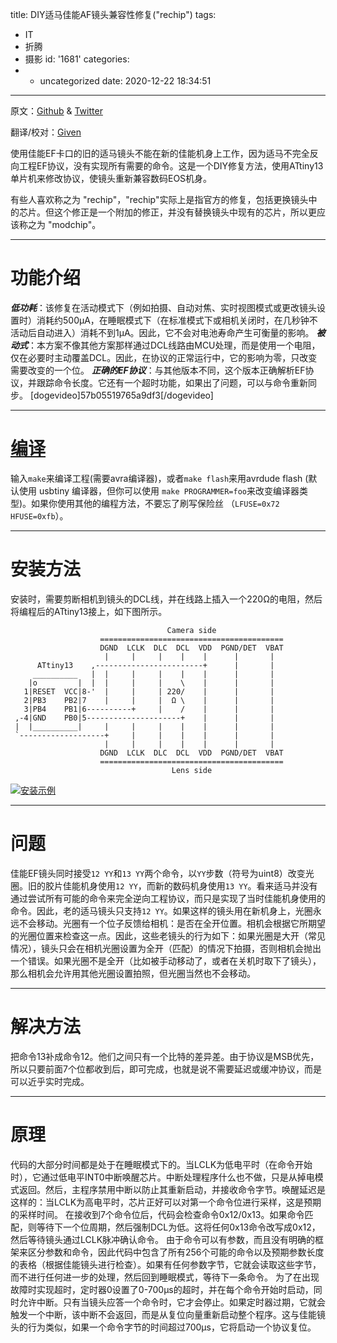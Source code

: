 title: DIY适马佳能AF镜头兼容性修复(\"rechip\")
tags:
  - IT
  - 折腾
  - 摄影
id: '1681'
categories:
  - - uncategorized
date: 2020-12-22 18:34:51
---
原文：[Github](https://github.com/marcan/sigmafix) & [Twitter](https://twitter.com/marcan42/status/1046781328148979712?s=09 "@marcan42")

翻译/校对：[Given](https://2890.ltd/)

使用佳能EF卡口的旧的适马镜头不能在新的佳能机身上工作，因为适马不完全反向工程EF协议，没有实现所有需要的命令。这是一个DIY修复方法，使用ATtiny13单片机来修改协议，使镜头重新兼容数码EOS机身。
<!-- more -->
有些人喜欢称之为 "rechip"，"rechip"实际上是指官方的修复，包括更换镜头中的芯片。但这个修正是一个附加的修正，并没有替换镜头中现有的芯片，所以更应该称之为 "modchip"。

* * *

# 功能介绍

**_低功耗_**：该修复在活动模式下（例如拍摄、自动对焦、实时视图模式或更改镜头设置时）消耗约500µA，在睡眠模式下（在标准模式下或相机关闭时，在几秒钟不活动后自动进入）消耗不到1µA。因此，它不会对电池寿命产生可衡量的影响。 **_被动式_**：本方案不像其他方案那样通过DCL线路由MCU处理，而是使用一个电阻，仅在必要时主动覆盖DCL。因此，在协议的正常运行中，它的影响为零，只改变需要改变的一个位。 **_正确的EF协议_**：与其他版本不同，这个版本正确解析EF协议，并跟踪命令长度。它还有一个超时功能，如果出了问题，可以与命令重新同步。 \[dogevideo\]57b05519765a9df3\[/dogevideo\]

* * *

# [编译](https://github.com/wanghurui/sigmafix/releases/tag/1.0)

输入`make`来编译工程(需要avra编译器)，或者`make flash`来用avrdude flash (默认使用 usbtiny 编译器，但你可以使用 `make PROGRAMMER=foo`来改变编译器类型)。如果你使用其他的编程方法，不要忘了刷写保险丝 （`LFUSE=0x72 HFUSE=0xfb`）。

* * *

# 安装方法

安装时，需要剪断相机到镜头的DCL线，并在线路上插入一个220Ω的电阻，然后将编程后的ATtiny13接上，如下图所示。

```
                                   Camera side
                    =========================================
                    DGND  LCLK  DLC  DCL  VDD  PGND/DET  VBAT
                     |     |     |    |    |      |       |
      ATtiny13    ,------------------------+      |       |
     __________   |  |     |     |    |    |      |       |
    |o         |  |  |     |     |    \    |      |       |
   1|RESET  VCC|8-'  |     |     | 220/    |      |       |
   2|PB3    PB2|7    |     |     |  Ω \    |      |       |
   3|PB4    PB1|6----------+     |    /    |      |       |
 ,-4|GND    PB0|5---------------------+    |      |       |
 |  |__________|     |     |     |    |    |      |       |
 `-------------------+     |     |    |    |      |       |
                     |     |     |    |    |      |       |
                    DGND  LCLK  DLC  DCL  VDD  PGND/DET  VBAT
                    =========================================
                                    Lens side
```

[![安装示例](https://cdn.hyh.ink/imger/2020/12/21/sigmafix_lens_diagram.jpg)](https://cdn.hyh.ink/imger/2020/12/21/sigmafix_lens_diagram.jpg)

* * *

# 问题

佳能EF镜头同时接受`12 YY`和`13 YY`两个命令，以`YY`步数（符号为uint8）改变光圈。旧的胶片佳能机身使用`12 YY`，而新的数码机身使用`13 YY`。看来适马并没有通过尝试所有可能的命令来完全逆向工程协议，而只是实现了当时佳能机身使用的命令。因此，老的适马镜头只支持`12 YY`。如果这样的镜头用在新机身上，光圈永远不会移动。光圈有一个位子反馈给相机：是否在全开位置。相机会根据它所期望的光圈位置来检查这一点。因此，这些老镜头的行为如下：如果光圈是大开（常见情况），镜头只会在相机光圈设置为全开（匹配）的情况下拍摄，否则相机会抛出一个错误。如果光圈不是全开（比如被手动移动了，或者在关机时取下了镜头），那么相机会允许用其他光圈设置拍照，但光圈当然也不会移动。

* * *

# 解决方法

把命令13补成命令12。他们之间只有一个比特的差异差。由于协议是MSB优先，所以只要前面7个位都收到后，即可完成，也就是说不需要延迟或缓冲协议，而是可以近乎实时完成。

* * *

# 原理

代码的大部分时间都是处于在睡眠模式下的。当LCLK为低电平时（在命令开始时），它通过低电平INT0中断唤醒芯片。中断处理程序什么也不做，只是从掉电模式返回。然后，主程序禁用中断以防止其重新启动，并接收命令字节。唤醒延迟是这样的：当LCLK为高电平时，芯片正好可以对第一个命令位进行采样，这是预期的采样时间。 在接收到7个命令位后，代码会检查命令0x12/0x13。如果命令匹配，则等待下一个位周期，然后强制DCL为低。这将任何0x13命令改写成0x12，然后等待镜头通过LCLK脉冲确认命令。 由于命令可以有参数，而且没有明确的框架来区分参数和命令，因此代码中包含了所有256个可能的命令以及预期参数长度的表格（根据佳能镜头进行检查）。如果有任何参数字节，它就会读取这些字节，而不进行任何进一步的处理，然后回到睡眠模式，等待下一条命令。 为了在出现故障时实现超时，定时器0设置了0-700µs的超时，并在每个命令开始时启动，同时允许中断。只有当镜头应答一个命令时，它才会停止。如果定时器过期，它就会触发一个中断，该中断不会返回，而是从复位向量重新启动整个程序。这与佳能镜头的行为类似，如果一个命令字节的时间超过700µs，它将启动一个协议复位。

<div id="player"></div>
<script type="text/javascript" src="https://player.dogecloud.com/js/loader"></script>
<script type="text/javascript">
var player = new DogePlayer({
    container: document.getElementById('player'),
    userId: 1131,
    vcode: '57b05519765a9df3',
    autoPlay: false
});
</script>
